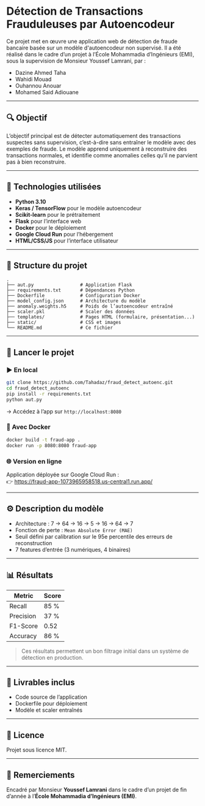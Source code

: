 
# Détection de Transactions Frauduleuses par Autoencodeur

Ce projet met en œuvre une application web de détection de fraude bancaire basée sur un modèle d'autoencodeur non supervisé. Il a été réalisé dans le cadre d’un projet à l’École Mohammadia d’Ingénieurs (EMI), sous la supervision de Monsieur Youssef Lamrani, par :

- Dazine Ahmed Taha  
- Wahidi Mouad  
- Ouhannou Anouar  
- Mohamed Said Adiouane  

---

## 🔍 Objectif

L’objectif principal est de détecter automatiquement des transactions suspectes sans supervision, c’est-à-dire sans entraîner le modèle avec des exemples de fraude. Le modèle apprend uniquement à reconstruire des transactions normales, et identifie comme anomalies celles qu’il ne parvient pas à bien reconstruire.

---

## 🧠 Technologies utilisées

- **Python 3.10**
- **Keras / TensorFlow** pour le modèle autoencodeur
- **Scikit-learn** pour le prétraitement
- **Flask** pour l’interface web
- **Docker** pour le déploiement
- **Google Cloud Run** pour l’hébergement
- **HTML/CSS/JS** pour l’interface utilisateur

---

## 📁 Structure du projet

```
.
├── aut.py                 # Application Flask
├── requirements.txt       # Dépendances Python
├── Dockerfile             # Configuration Docker
├── model_config.json      # Architecture du modèle
├── anomaly.weights.h5     # Poids de l’autoencodeur entraîné
├── scaler.pkl             # Scaler des données
├── templates/             # Pages HTML (formulaire, présentation...)
├── static/                # CSS et images
└── README.md              # Ce fichier
```

---

## 🚀 Lancer le projet

### ▶️ En local

```bash
git clone https://github.com/Tahadaz/fraud_detect_autoenc.git
cd fraud_detect_autoenc
pip install -r requirements.txt
python aut.py
```
→ Accédez à l’app sur `http://localhost:8080`

### 🐳 Avec Docker

```bash
docker build -t fraud-app .
docker run -p 8080:8080 fraud-app
```

### 🌐 Version en ligne

Application déployée sur Google Cloud Run :  
👉 https://fraud-app-1073965958518.us-central1.run.app/

---

## ⚙️ Description du modèle

- Architecture : 7 → 64 → 16 → 5 → 16 → 64 → 7
- Fonction de perte : `Mean Absolute Error (MAE)`
- Seuil défini par calibration sur le 95e percentile des erreurs de reconstruction
- 7 features d’entrée (3 numériques, 4 binaires)

---

## 📊 Résultats

| Metric     | Score   |
|------------|---------|
| Recall     | 85 %    |
| Precision  | 37 %    |
| F1-Score   | 0.52    |
| Accuracy   | 86 %    |

> Ces résultats permettent un bon filtrage initial dans un système de détection en production.

---

## 📎 Livrables inclus

- Code source de l’application
- Dockerfile pour déploiement
- Modèle et scaler entraînés

---

## 📄 Licence

Projet sous licence MIT.

---

## 🙏 Remerciements

Encadré par Monsieur **Youssef Lamrani** dans le cadre d’un projet de fin d’année à l’**École Mohammadia d’Ingénieurs (EMI)**.
